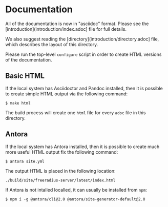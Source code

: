 # Documentation

All of the documentation is now in "asciidoc" format.  Please see the
[introduction](introduction/index.adoc] file for full details.

We also suggest reading the [directory](introduction/directory.adoc]
file, which describes the layout of this directory.

Please run the top-level `configure` script in order to create HTML
versions of the documentation.

## Basic HTML

If the local system has Asciidoctor and Pandoc installed, then it is
possible to create simple HTML output via the following command:

    $ make html

The build process will create one `html` file for every `adoc` file in
this directory.

## Antora

If the local system has Antora installed, then it is possible to
create much more useful HTML output fix the following command:

    $ antora site.yml

The output HTML is placed in the following location:

    ./build/site/freeradius-server/latest/index.html

If Antora is not intalled localled, it can usually be installed from
`npm`:

    $ npm i -g @antora/cli@2.0 @antora/site-generator-default@2.0
